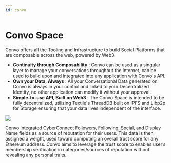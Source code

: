 ```yaml
---
id: convo
---
```


# Convo Space

Convo offers all the Tooling and Infrastructure to build Social Platforms that are composable across the web, powered by Web3.

- **Continuity through Composability** : Convo can be used as a singular layer to manage your conversations throughout the Internet, can be used to build upon and integrated into any application with Convo's API.
- **Own your Data, Always** : All your Conversational Data generated on Convo is always in your control and linked to your Decentralized Identity, no other application can modify it without your approval.
- **Simple-to-use API, Built on Web3** : The Convo Space is intended to be fully decentralized, utilizing Textile's ThreadDB built on IPFS and Libp2p for Storage ensuring that your data lives independent of the interface.

![](https://files.gitbook.com/v0/b/gitbook-x-prod.appspot.com/o/spaces%2FF7jRWxIzybTcOZu4ciPh%2Fuploads%2F0Xtf3cFQsrpp6jAgwJNd%2Fimage-20220113152549710.png?alt=media&token=1356eaa3-52e3-46e0-96b9-ad6b8ce12d14)

Convo integrated CyberConnect Followers, Following, Social, and Display Name fields as a source of reputation for their users. This data is then assigned a weight, used toward computing an overall trust score for any Ethereum address. Convo aims to leverage the trust score to enables user’s membership verification in categories/sources of reputation without revealing any personal traits.
